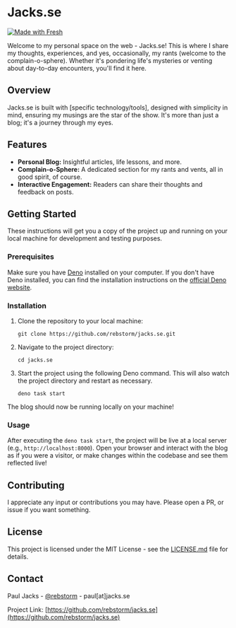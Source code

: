 # Jacks.se

[![Made with Fresh](https://fresh.deno.dev/fresh-badge-dark.svg)](https://fresh.deno.dev)

Welcome to my personal space on the web - Jacks.se! This is where I share my thoughts, experiences, and yes, occasionally, my rants (welcome to the complain-o-sphere). Whether it's pondering life's mysteries or venting about day-to-day encounters, you'll find it here.

## Overview

Jacks.se is built with [specific technology/tools], designed with simplicity in mind, ensuring my musings are the star of the show. It's more than just a blog; it's a journey through my eyes.

## Features

- **Personal Blog:** Insightful articles, life lessons, and more.
- **Complain-o-Sphere:** A dedicated section for my rants and vents, all in good spirit, of course.
- **Interactive Engagement:** Readers can share their thoughts and feedback on posts.

## Getting Started

These instructions will get you a copy of the project up and running on your local machine for development and testing purposes.

### Prerequisites

Make sure you have [Deno](https://deno.land/) installed on your computer. If you don't have Deno installed, you can find the installation instructions on the [official Deno website](https://deno.land/#installation).


### Installation

1. Clone the repository to your local machine:
    ```
    git clone https://github.com/rebstorm/jacks.se.git
    ```

2. Navigate to the project directory:
    ```
    cd jacks.se
    ```

3. Start the project using the following Deno command. This will also watch the project directory and restart as necessary.
    ```
    deno task start
    ```

The blog should now be running locally on your machine!

### Usage

After executing the `deno task start`, the project will be live at a local server (e.g., `http://localhost:8000`). Open your browser and interact with the blog as if you were a visitor, or make changes within the codebase and see them reflected live!

## Contributing

I appreciate any input or contributions you may have. Please open a PR, or issue if you want something. 

## License

This project is licensed under the MIT License - see the [LICENSE.md](LICENSE.md) file for details.

## Contact

Paul Jacks - [@rebstorm](https://twitter.com/rebstorm) - paul[at]jacks.se

Project Link: [https://github.com/rebstorm/jacks.se](https://github.com/rebstorm/jacks.se)
